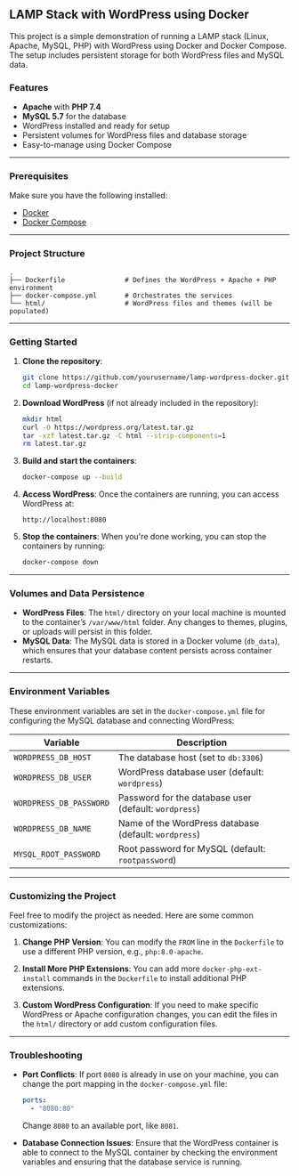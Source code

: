 ## LAMP Stack with WordPress using Docker

This project is a simple demonstration of running a LAMP stack (Linux, Apache, MySQL, PHP) with WordPress using Docker and Docker Compose. The setup includes persistent storage for both WordPress files and MySQL data.

### Features
- **Apache** with **PHP 7.4**
- **MySQL 5.7** for the database
- WordPress installed and ready for setup
- Persistent volumes for WordPress files and database storage
- Easy-to-manage using Docker Compose

---

### Prerequisites

Make sure you have the following installed:
- [Docker](https://www.docker.com/get-started)
- [Docker Compose](https://docs.docker.com/compose/install/)

---

### Project Structure

```
.
├── Dockerfile               # Defines the WordPress + Apache + PHP environment
├── docker-compose.yml       # Orchestrates the services
└── html/                    # WordPress files and themes (will be populated)
```

---

### Getting Started

1. **Clone the repository**:
   ```bash
   git clone https://github.com/yourusername/lamp-wordpress-docker.git
   cd lamp-wordpress-docker
   ```

2. **Download WordPress** (if not already included in the repository):
   ```bash
   mkdir html
   curl -O https://wordpress.org/latest.tar.gz
   tar -xzf latest.tar.gz -C html --strip-components=1
   rm latest.tar.gz
   ```

3. **Build and start the containers**:
   ```bash
   docker-compose up --build
   ```

4. **Access WordPress**:
   Once the containers are running, you can access WordPress at:
   ```
   http://localhost:8080
   ```

5. **Stop the containers**:
   When you're done working, you can stop the containers by running:
   ```bash
   docker-compose down
   ```

---

### Volumes and Data Persistence

- **WordPress Files**: The `html/` directory on your local machine is mounted to the container’s `/var/www/html` folder. Any changes to themes, plugins, or uploads will persist in this folder.
- **MySQL Data**: The MySQL data is stored in a Docker volume (`db_data`), which ensures that your database content persists across container restarts.

---

### Environment Variables

These environment variables are set in the `docker-compose.yml` file for configuring the MySQL database and connecting WordPress:

| Variable                | Description                            |
|-------------------------|----------------------------------------|
| `WORDPRESS_DB_HOST`      | The database host (set to `db:3306`)   |
| `WORDPRESS_DB_USER`      | WordPress database user (default: `wordpress`) |
| `WORDPRESS_DB_PASSWORD`  | Password for the database user (default: `wordpress`) |
| `WORDPRESS_DB_NAME`      | Name of the WordPress database (default: `wordpress`) |
| `MYSQL_ROOT_PASSWORD`    | Root password for MySQL (default: `rootpassword`) |

---

### Customizing the Project

Feel free to modify the project as needed. Here are some common customizations:

1. **Change PHP Version**:
   You can modify the `FROM` line in the `Dockerfile` to use a different PHP version, e.g., `php:8.0-apache`.

2. **Install More PHP Extensions**:
   You can add more `docker-php-ext-install` commands in the `Dockerfile` to install additional PHP extensions.

3. **Custom WordPress Configuration**:
   If you need to make specific WordPress or Apache configuration changes, you can edit the files in the `html/` directory or add custom configuration files.

---

### Troubleshooting

- **Port Conflicts**: If port `8080` is already in use on your machine, you can change the port mapping in the `docker-compose.yml` file:
   ```yaml
   ports:
     - "8080:80"
   ```
   Change `8080` to an available port, like `8081`.

- **Database Connection Issues**: Ensure that the WordPress container is able to connect to the MySQL container by checking the environment variables and ensuring that the database service is running.
